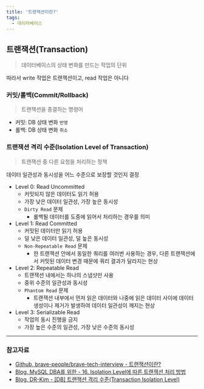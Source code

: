 ```yaml
---
title: '트랜잭션이란?'
tags:
  - 데이터베이스
---
```


## 트랜잭션(Transaction)

> 데이터베이스의 상태 변화를 만드는 작업의 단위

따라서 write 작업은 트랜잭션이고, read 작업은 아니다

### 커밋/롤백(Commit/Rollback)

> 트랜잭션을 종결하는 명령어

- 커밋: DB 상태 변화 `반영`
- 롤백: DB 상태 변화 `취소`

### 트랜잭션 격리 수준(Isolation Level of Transaction)

> 트랜잭션 중 다른 요청을 처리하는 정책

데이터 일관성과 동시성을 어느 수준으로 보장할 것인지 결정

- Level 0: Read Uncommitted
  - 커밋되지 않은 데이터도 읽기 허용
  - 가장 낮은 데이터 일관성, 가장 높은 동시성
  - `Dirty Read` 문제
    - 롤백될 데이터를 도중에 읽어서 처리하는 경우를 의미
- Level 1: Read Committed
  - 커밋된 데이터만 읽기 허용
  - 덜 낮은 데이터 일관성, 덜 높은 동시성
  - `Non-Repeatable Read` 문제
    - 한 트랜잭션 안에서 동일한 쿼리를 여러번 사용하는 경우, 다른 트랜잭션에서 커밋된 데이터 변경 때문에 쿼리 결과가 달라지는 현상
- Level 2: Repeatable Read
  - 트랜잭션 내에서는 하나의 스냅샷만 사용
  - 중위 수준의 일관성과 동시성
  - `Phantom Read` 문제
    - 트랜잭션 내부에서 먼저 읽은 데이터와 나중에 읽은 데이터 사이에 데이터 생성이나 제거가 발생하여 데이터 일관성이 깨지는 현상
- Level 3: Serializable Read
  - 작업의 동시 진행을 금지
  - 가장 높은 수준의 일관성, 가장 낮은 수준의 동시성

---

### 참고자료

- [Github, brave-people/brave-tech-interview - 트랜잭션이란?](https://github.com/brave-people/brave-tech-interview/blob/main/contents/database.md)
- [Blog, MySQL DBA를 위한 - 16. Isolation Level에 따른 트랜잭션 처리 방법](https://mysqldba.tistory.com/334)
- [Blog, DR-Kim - [DB] 트랜잭션 격리 수준(Transaction Isolation Level)](https://dar0m.tistory.com/225)
